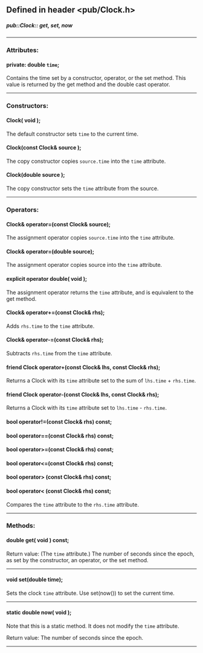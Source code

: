 <!-- -------------------------------------------------------------------------
//
//       Copyright (c) 2023 Frank Eskesen.
//
//       This file is free content, distributed under the MIT license.
//       (See accompanying file LICENSE.MIT or the original contained
//       within https://opensource.org/licenses/MIT)
//
//----------------------------------------------------------------------------
//
// Title-
//       ~/doc/cpp/pub_clock.md
//
// Purpose-
//       Clock.h reference manual
//
// Last change date-
//       2023/11/16
//
-------------------------------------------------------------------------- -->
## Defined in header <pub/Clock.h>

##### pub::Clock:: get, set, now

####
---
### <a id="attributes">Attributes:</a>

#### private: double `time`;

Contains the time set by a constructor, operator, or the set method.
This value is returned by the get method and the double cast operator.

---
### <a id="constructors">Constructors:</a>

#### Clock( void );
The default constructor sets `time` to the current time.

#### Clock(const Clock& source );
The copy constructor copies `source.time` into the `time` attribute.

#### Clock(double source );
The copy constructor sets the `time` attribute from the source.

---
### <a id="operators">Operators:</a>

#### Clock& operator=(const Clock& source);
The assignment operator copies `source.time` into the `time` attribute.

#### Clock& operator=(double source);
The assignment operator copies source into the `time` attribute.

#### explicit operator double( void );
The assignment operator returns the `time` attribute, and is equivalent to the
get method.

#### Clock& operator+=(const Clock& rhs);
Adds `rhs.time` to the `time` attribute.

#### Clock& operator-=(const Clock& rhs);
Subtracts `rhs.time` from the `time` attribute.

#### friend Clock operator+(const Clock& lhs, const Clock& rhs);
Returns a Clock with its `time` attribute set to the sum of
`lhs.time` + `rhs.time`.

#### friend Clock operator-(const Clock& lhs, const Clock& rhs);
Returns a Clock with its `time` attribute set to `lhs.time` - `rhs.time`.

#### bool operator!=(const Clock& rhs) const;
#### bool operator==(const Clock& rhs) const;
#### bool operator>=(const Clock& rhs) const;
#### bool operator<=(const Clock& rhs) const;
#### bool operator> (const Clock& rhs) const;
#### bool operator< (const Clock& rhs) const;
Compares the `time` attribute to the `rhs.time` attribute.

---
### Methods:

#### <a id="get">double get( void ) const;</a>

Return value: (The `time` attribute.) The number of seconds since the epoch,
as set by the constructor, an operator, or the set method.

---
#### <a id="set">void set(double time);</a>
Sets the clock `time` attribute. Use set(now()) to set the current time.

---
#### <a id="now">static double now( void );</a>

Note that this is a static method. It does not modify the `time` attribute.

Return value: The number of seconds since the epoch.

---
